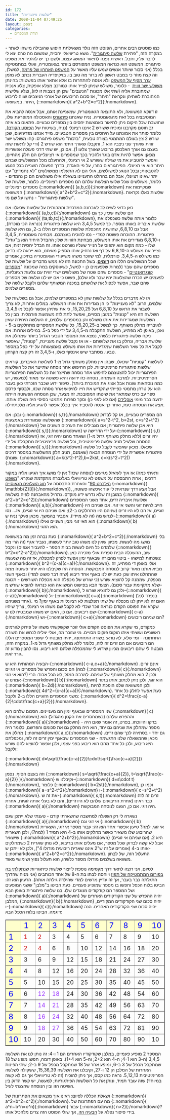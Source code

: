 ```yaml
---
id: 172
title: "שלשות פיתגוריות"
date: 2008-11-04 07:49:25
layout: post
categories: 
  - תורת המספרים
---
```

כמו פוסטים רבים אחרים, הפוסט הזה נולד משאילתת חיפוש שהובילה מישהו לאתר - במקרה הזה, "פתירת <a href="http://he.wikipedia.org/wiki/%D7%A9%D7%9C%D7%A9%D7%94_%D7%A4%D7%99%D7%AA%D7%92%D7%95%D7%A8%D7%99%D7%AA">שלשה פיתגורית</a>". נושא טריוויאלי יחסית, שמשום מה טרם יצא לי לדבר עליו, וחבל. ראשית נפנה לתיאור המושג עצמו, ולשם כך יש להזכיר את משפט פיתגורס. המשפט הוא כנראה המשפט המפורסם ביותר בגאומטריה, ואולי במתמטיקה בכלל (אני סבור שיותר אנשים שמעו עליו מאשר על <a href="http://he.wikipedia.org/wiki/%D7%94%D7%9E%D7%A9%D7%A4%D7%98_%D7%94%D7%90%D7%97%D7%A8%D7%95%D7%9F_%D7%A9%D7%9C_%D7%A4%D7%A8%D7%9E%D7%94">המשפט האחרון של פרמה</a>, למשל), וזה קצת מוזר כי במבט ראשון לא ברור מה טוב בו. בויקיפדיה העברית נכתב לא מזמן <a href="http://he.wikipedia.org/wiki/%D7%9E%D7%A9%D7%A4%D7%98_%D7%A4%D7%99%D7%AA%D7%92%D7%95%D7%A8%D7%A1">ערך מקיף על המשפט</a> ולא אנסה להתחרות בו אלא אתאר אותו בפשטות: בהינתן <a href="http://he.wikipedia.org/wiki/%D7%9E%D7%A9%D7%95%D7%9C%D7%A9_%D7%99%D7%A9%D7%A8_%D7%96%D7%95%D7%95%D7%99%D7%AA#.D7.9E.D7.A9.D7.95.D7.9C.D7.A9_.D7.99.D7.A9.D7.A8_.D7.96.D7.95.D7.95.D7.99.D7.AA">משולש ישר זווית</a>  - כלומר, משולש שניתן לצייר אותו כמורכב מצלע אופקית, צלע אנכית שמחוברת אליה (שתי אלו מכונות "הניצבים" שכן הן ניצבות זו לזו), וצלע שלישית המחוברת לשתיהן ונקראת "היתר", אז סכום הריבועים של אורכי הניצבים שווה לריבוע היתר. במשוואה, {::nomarkdown}\( a^2+b^2=c^2\){:/nomarkdown}.

זו דווקא המשוואה, ולא התוצאה הגאומטרית, שמעניינת אותנו, אבל אנסה להביא את המוטיבציה בכל זאת מהגאומטריה. נניח שאנחנו <a href="http://he.wikipedia.org/wiki/%D7%A4%D7%99%D7%AA%D7%92%D7%95%D7%A8%D7%A1">פיתגורס</a> והאסכולה המופרעת שלו, שחושבת שכל היקום ניתן לתיאור באמצעות יחסים בין מספרים טבעיים. פתאום בא איזה זב חוטם מקרבנו ומוכיח ששורש 2 איננו רציונלי (נניח, בשיטות של <a href="http://www.gadial.net/?p=171">הפוסט הקודם</a>), כלומר סותר את אמונתנו על היחסים בין מספרים הטבעיים. מייד אנחנו מזדעזעים, שכן שורש 2 צץ בעולם המתמטי בצורה טבעית, "בזכות" משפט פיתגורס: קחו משולש ישר זווית שאורך שני ניצביו הוא 1, ותקבלו שאורך היתר הוא שורש 2 (ודי קל לראות שזה בעצם גם אורך האלכסון בריבוע שאורך צלעו 1). אם כן, יש שתי דרכי פעולה אפשריות מכאן: אפשר להיות אדם בוגר ולהכיר בכך שמספרים אי רציונליים הם חלק מהחיים, ואפשר להטביע את מי שגילה ששורש 2 אי רציונלי, ולהתעלם מכל המשולשים שבהם היתר הוא אי רציונלי. הפיתגוראים בחרו, על פי האגדה, בדרך הפעולה השנייה בכל הנוגע להטבעות; ובכל הנוגע למשולשים, אולי הם לא התעלמו ממשולשים "לא נחמדים" עם יתר שאינו רציונלי, אבל הם בהחלט התעניינו בשאלה אילו משולשים הם כן נחמדים - כלומר, משולשים שכל שלוש הצלעות שלהם הם מספרים רציונליים. כלומר, שלשות של מספרים רציונליים {::nomarkdown}\( (a,b,c)\){:/nomarkdown} שמקיימות את המשוואה {::nomarkdown}\( a^2+b^2=c^2\){:/nomarkdown}. שלשות כאלו נקראות "שלשות פיתגוריות" - נחשו על שם מי.

כאן כדאי לשים לב לאבחנה המרכזית והמהותית על שלשות שכאלו: אם {::nomarkdown}\( (a,b,c)\){:/nomarkdown} הם שלשה שכזו, כך גם {::nomarkdown}\( (ta,tb,tc)\){:/nomarkdown}, כלומר אותה שלשה כשכפלנו את שלושת איבריה באותו מספר. כך למשל 3,4,5 היא שלשה פיתגורית (כנראה הכי מוכרת), אבל גם 6,8,10, שהושגה מהכפלת שלושת המספרים הללו ב-2, גם היא שלשה פיתגורית. ההוכחה פשוטה למדי - נסו להוכיח בעצמכם. מבחינה גאומטרית, 3,4,5 ו-6,8,10 מגדירים את אותו המשולש, מבחינת הזוויות שלו; ההבדל היחיד הוא ב"גודל" שלו - כמה מקום הוא יתפוס על הנייר שעליו נשרטט אותו. זה הבדל יחסית זניח; אם נצייר את משולש ה-6,8,10 על דף ואז נרחיק אותו מספיק מאיתנו, הוא ייראה לנו בדיוק כמו משולש ה-3,4,5. פורמלית, למי שזוכר משהו משיעורי הגאומטריה בתיכון, אומרים שכל המשולשים הללו הם <a href="http://he.wikipedia.org/wiki/%D7%93%D7%9E%D7%99%D7%95%D7%9F_%D7%9E%D7%A9%D7%95%D7%9C%D7%A9%D7%99%D7%9D#.D7.93.D7.9E.D7.99.D7.95.D7.9F_.D7.9E.D7.A9.D7.95.D7.9C.D7.A9.D7.99.D7.9D"><strong>דומים</strong></a>. בשל התכונה הזו לא ממש מדברים על שלשות של מספרים שהם שבר (למרות שלפעמים כן - למשל, כשעוסקים במה שמכונה "<a href="http://he.wikipedia.org/wiki/%D7%9E%D7%A1%D7%A4%D7%A8_%D7%A7%D7%95%D7%A0%D7%92%D7%A8%D7%95%D7%90%D7%A0%D7%98%D7%99">מספרים קונגרואנטיים</a>" - מספרים שהם שטח של משולשים ישרי זווית עם צלעות רציונליות, לפעמים יש הכרח שהצלעות יהיו שבר ולא שלם), פשוט כי אם יש לנו שלשה של מספרים שהם שבר, אפשר לכפול את שלושתם במכנה המשותף שלהם ולקבל שלשה של מספרים שלמים.

אז לא מדברים בכלל על שלשות שהן לא במספרים שלמים, אבל גם בשלשות של שלמים, הרוב "לא מעניינות" כי הן מגדירות את אותו המשולש. במלים אחרות, לא צריך לשבור את הראש על 6,8,10 ועל 15,20,25, כי את שתיהן אפשר לקבל מ-3,4,5. השלשה הזו היא "קנונית" במובן מסויים, ואפשר לתת לזה משמעות פורמלית: מבין כל השלשות שמגדירות את אותו משולש והן במספרים שלמים, זו השלשה היחידה שאין לאיבריה מחלק משותף. כך למשל ב-15,20,25, כל שלושת המספרים מתחלקים ב-5 - ואכן, באופן לא מפתיע, השלשה התקבלה מ-3,4,5 על ידי כפל ב-5. במילים אחרות: אם ניקח שלשה פיתגורית כלשהי, נמצא את המספר הטבעי הגדול ביותר שמחלק את שלושת אבריה, ונחלק בו את שלושתם - או אז נקבל שלשה מעניינת, "קנונית", שאפשר לקבל את כל שאר השלשות שמגדירות את אותו משולש באמצעותה על ידי כפל במספר טבעי. מסתבר שיש אינסוף כאלו, ו-3,4,5 זה רק קצה הקרחון.

לשלשות "קנוניות" שכאלו, שבהן אין מחלק משותף גדול מ-1 לשלושת האיברים, קוראים שלשות פיתגוריות פרימיטיביות. לכן החיפוש אחר נוסחה שתייצר את כל השלשות הפיתגוריות יכול להצטצמם לחיפוש אחר נוסחה שתייצר את כל השלשות הפיתגוריות הפרימיטיביות. למרבה השמחה, נוסחה כזו ידועה והיא פשוטה עד מאוד (למעשה, יש כמה נוסחאות שונות אבל אציג את המוכרת ביותר). סיפור ידוע שכבר הזכרתי כאן בעבר הוא על טרחן מתמטי כפייתי שהקדיש את חייו לחיפוש אחר נוסחה שכזו, ולבסוף פרסם ספר עב כרס שמתאר את שיטתו המסובכת. זה מצער, שכן הנוסחה הפשוטה הייתה ידועה כבר מימי <a href="http://he.wikipedia.org/wiki/%D7%90%D7%95%D7%A7%D7%9C%D7%99%D7%93%D7%A1">אוקלידס</a> (אם לא לפני כן) וסקר ספרות מתמטי בסיסי היה מעלה אותה. אציג את הנוסחה כעת, ואחר כך אנסה להסביר איך בכלל אפשר להגיע אליה מלכתחילה.

ובכן: אם {::nomarkdown}\( s,t\){:/nomarkdown} הם מספרים טבעיים, אז קל לבדוק שהשלשה שמוגדרת באמצעות {::nomarkdown}\( a=s^2-t^2, b=2st, c=s^2+t^2\){:/nomarkdown} היא אכן שלשה פיתגורית; אם מגבילים את הערכים השונים של {::nomarkdown}\( s,t\){:/nomarkdown} על ידי הדרישה ש-{::nomarkdown}\( s,t\){:/nomarkdown} יהיו זרים (ללא מחלק משותף גדול מ-1) ושאחד מהם יהיה זוגי, אז הנוסחה שלעיל תניב שלשה פרימיטיבית, וכל שלשה פרימיטיבית מתקבלת על ידי {::nomarkdown}\( s,t\){:/nomarkdown} שכאלו. מכאן שאפשר לקבל כל שלשה פיתגורית אפשרית על ידי הנוסחה הבאה (שאמנם, תניב חלק מהשלשות במספר דרכים שונות): {::nomarkdown}\( a=k(s^2-t^2),b=2kst, c=k(s^2+t^2)\){:/nomarkdown}.

אז איך לעזאזל מגיעים לנוסחה שכזו? אין לי מושג איך הגיעו אליה במקור (וראיתי כמה דרכים ; אחת התבססה על משפט לא טריוויאלי באלגברה מתקדמת שנקרא "<a href="http://en.wikipedia.org/wiki/Hilbert_Theorem_90">משפט הילברט 90</a>" והאחרת התבססה על <a href="http://he.wikipedia.org/wiki/%D7%97%D7%95%D7%92_%D7%94%D7%A9%D7%9C%D7%9E%D7%99%D7%9D_%D7%A9%D7%9C_%D7%92%D7%90%D7%95%D7%A1">חוג השלמים הגאוסיים</a> {::nomarkdown}\( \mathbb{Z}[i]\){:/nomarkdown}), אבל אציג דרך שנראית לי עוד איכשהו פשוטה, במובן זה שלא נדרש ידע מוקדם. נתחיל מהאבחנה לפיה בשלשה {::nomarkdown}\( a^2+b^2=c^2\){:/nomarkdown} ושלושת איבריה זרים, אחד משני המספרים {::nomarkdown}\( a,b\){:/nomarkdown} חייב להיות זוגי והשני אי זוגי. אם שניהם היו זוגיים, אז הם לא היו זרים (שניהם היו מתחלקים ב-2); ואם שניהם היו אי זוגיים, אז... נסו לנחש מה (זה לא מיידי). אסביר בהמשך. מכאן ואילך נניח ש-{::nomarkdown}\( a\){:/nomarkdown} הוא האי זוגי מבין השניים ואילו {::nomarkdown}\( b\){:/nomarkdown} הוא הזוגי.

כעת נבהה זמן מה במשוואה {::nomarkdown}\( a^2+b^2=c^2\){:/nomarkdown} בלי מושג מה לעשות. מכיוון שאין לנו משהו טוב יותר לעשותו, נעביר אגף (זה הרי מה שלמדנו כל היום לעשות בבית הספר - להעביר אגפים) ונקבל {::nomarkdown}\( b^2=c^2-a^2\){:/nomarkdown}. שוב, ההשכלה הבית ספרית אולי מזכירה כאן נשכחות למישהו - ביטוי מהצורה שבאגף ימין אפשר לפרק למכפלה, אז זה מה שנעשה: {::nomarkdown}\( b^2=(c-a)(c+a)\){:/nomarkdown}. אולי באופן די מפתיע, זה מביא אותנו מאוד קרוב לנוסחה המבוקשת. הנוסחה הזו שקיבלנו היא יותר פשוטה ממה שהתחלנו איתו שכן כעת יש לנו באגף אחד ריבוע (שזה דבר פשוט למדי) ובאגף השני מכפלה, שממנה קל להוציא שורש (כי שורש של מכפלה הוא מכפלת השורשים - תכונה שלא מתקיימת עבור סכום).
הצעד הבא בפישוט המשוואה הוא כנראה להוציא שורש מ-{::nomarkdown}\( b\){:/nomarkdown}, ולכן גם להוציא שורש ל-{::nomarkdown}\( c-a\){:/nomarkdown} ול-{::nomarkdown}\( c+a\){:/nomarkdown} (בנפרד לכל אחד משניהם). האם זה לא ייתן לנו מכפלה של שתי תפלצות לא רציונליות באגף ימין? מי שקרא את הפוסט הקודם כנראה זוכר שכדי לא לקבל שם משהו אי רציונלי, צריך שיהיו שם ריבועים. אם כן, האם יש משהו שמבטיח לנו ש-{::nomarkdown}\( c-a\){:/nomarkdown} וש-{::nomarkdown}\( c+a\){:/nomarkdown} הם שניהם ריבועים?

כמקודם, מי שקרא את הפוסט הקודם אולי זוכר שקשקשתי משהו על פירוק לגורמים ראשוניים ועשיתי איתו הוקוס פוקוס מסויים. מי שזוכר מה, אולי יצליח לנחש את השורה התחתונה - ומי שלא, לא נורא: בשורה התחתונה, יהיה מובטח לי ששני המספרים הללו הם ריבועים אם הם זרים זה לזה, כלומר ללא מחלק משותף גדול מ-1. במקרה הזה, מובטח לי שהם ריבועים מכיוון שידוע לי שהמכפלה שלהם היא ריבוע. נסו להבין מדוע זה גורר זאת.

הבעיה המהותית היא ש-{::nomarkdown}\( c-a,c+a\){:/nomarkdown} אינם זרים. הם סכום והפרש של מספרים אי זוגיים (למה {::nomarkdown}\( c\){:/nomarkdown} הוא אי זוגי?) ולכן 2 הוא מחלק משותף של שניהם. למרבה המזל, לא הכל אבוד: הרי אמרנו ש-{::nomarkdown}\( b\){:/nomarkdown} הוא זוגי, ולכן ניתן לכתוב אותו בתור {::nomarkdown}\( b=2d\){:/nomarkdown}, ולכן המשוואה שלנו הופכת להיות {::nomarkdown}\( 4d^2=(c-a)(c+a)\){:/nomarkdown}. כעת אפשר לחלק כל אחד משני המספרים הזוגיים הללו ב-2 ולקבל: {::nomarkdown}\( d^2=\frac{c-a}{2}\cdot\frac{c+a}{2}\){:/nomarkdown}.

שני המספרים שבאגף ימין הם מעניינים. הסכום שלהם הוא {::nomarkdown}\( c\){:/nomarkdown} וההפרש שלהם (כשמחסרים את הקטן מהגדול) הוא {::nomarkdown}\( a\){:/nomarkdown} - בדקו והיווכחו. בפרט, זה אומר שאם היה מספר שמחלק את שניהם גם יחד, הוא היה מחלק גם את סכומם והפרשם, כלומר היה מחלק את {::nomarkdown}\( a,c\){:/nomarkdown} גם יחד - בסתירה לכך שהם זרים. מכאן שהמשאלה שלנו התגשמה - שני המספרים שבאגף ימין זרים זה לזה, ומכפלתם היא ריבוע, ולכן כל אחד מהם הוא ריבוע בפני עצמו, ולכן אפשר להוציא להם שורש ולקבל:

{::nomarkdown}\( d=\sqrt{\frac{c-a}{2}}\cdot\sqrt{\frac{c+a}{2}}\){:/nomarkdown}

וזה בעצם הסוף. נסמן {::nomarkdown}\( s=\sqrt{\frac{c+a}{2}}, t=\sqrt{\frac{c-a}{2}} \){:/nomarkdown} וקיבלנו ש-{::nomarkdown}\( d=s\cdot t\){:/nomarkdown}, כלומר {::nomarkdown}\( b=2st\){:/nomarkdown}, וכמו כן {::nomarkdown}\( a=s^2-t^2\){:/nomarkdown} ו-{::nomarkdown}\( c=s^2+t^2\){:/nomarkdown}. את זה ש-{::nomarkdown}\( s,t\){:/nomarkdown} זרים זה לזה כבר ראינו (אחרת הריבועים שלהם לא היו זרים), והם לא בעלי אותה זוגיות, אחרת {::nomarkdown}\( a\){:/nomarkdown} היה זוגי. אם כן, הגענו לנוסחה המבוקשת.

נשארה לי רק השאלה למחשבה שהשארתי קודם - טענתי שלא ייתכן שגם {::nomarkdown}\( a\){:/nomarkdown} אי זוגי וגם {::nomarkdown}\( b\){:/nomarkdown} אי זוגי. למה? טיעון אפשרי אחד הוא זה: עבור מספר אי זוגי, השארית שהריבוע שלו משאיר כאשר מחלקים אותו ב-4 היא תמיד 1 (למה?), ולכן השארית שישאיר {::nomarkdown}\( a^2+b^2\){:/nomarkdown} (אם שניהם אי זוגיים) היא 2. אבל לא קשה לבדוק שכל מספר, אם מעלים אותו בריבוע, לא נותן שארית 2 כשמחלקים אותו ב-4 (אומרים על זה ש"2 איננו שארית ריבועית מודולו 4"), ולכן לא ייתכן ש-{::nomarkdown}\( a^2+b^2=c^2\){:/nomarkdown}. התעלול הזה, של לבחון משוואה בשלמים מודולו מספר כלשהו, הוא תעלול נפוץ ושימושי מאוד.

לסיום, אני רוצה לתאר דרך מקסימה נוספת לייצור שלשות פיתגוריות ש<a href="http://www.tapuz.co.il/TapuzForum/main/Viewmsg.asp?forum=457&amp;msgid=123082595">נתקלתי בה בפורום המתמטיקה של תפוז</a> ויוחסה לבתו בת ה-8 של אחד הכותבים (אני מניח שהדרך התגלתה כבר בעבר, אך זה עדיין מרשים למדי שהילדה גילתה אותה). הרעיון הוא זה: הביטו בלוח הכפל וחפשו בו מספר שמופיע פעמיים. כעת הביטו ב"מלבן" ששני המופעים של המספר הם קודקודים מנוגדים שלו. בנו שלשה פיתגורית באופן הבא: {::nomarkdown}\( a\){:/nomarkdown} יהיה ההפרש של שני הקודקודים האחרים של המלבן, {::nomarkdown}\( b\){:/nomarkdown} יהיה סכום שני הקודקודים המקוריים, ו-{::nomarkdown}\( c\){:/nomarkdown} יהיה סכום שני הקודקודים האחרים. הנה דוגמה. הביטו בלוח הכפל הבא:
<table width="45%" border="1" cellspacing="1">
<tr>
<td width="9%" bgcolor="#ffffcc">&nbsp;</td>
<td width="9%" bgcolor="#ffffcc"><font size="5" color="#0000ff">1</font></td>
<td width="9%" bgcolor="#ffffcc"><font size="5" color="#0000ff">2</font></td>
<td width="9%" bgcolor="#ffffcc"><font size="5" color="#0000ff">3</font></td>
<td width="9%" bgcolor="#ffffcc"><font size="5" color="#0000ff">4</font></td>
<td width="9%" bgcolor="#ffffcc"><font size="5" color="#0000ff">5</font></td>
<td width="9%" bgcolor="#ffffcc"><font size="5" color="#0000ff">6</font></td>
<td width="9%" bgcolor="#ffffcc"><font size="5" color="#0000ff">7</font></td>
<td width="9%" bgcolor="#ffffcc"><font size="5" color="#0000ff">8</font></td>
<td width="9%" bgcolor="#ffffcc"><font size="5" color="#0000ff">9</font></td>
<td width="9%" bgcolor="#ffffcc"><font size="5" color="#0000ff">10</font></td>
</tr>
<tr>
<td bgcolor="#ffffcc"><font size="5" color="#0000ff">1</font></td>
<td><font size="4" color="#cc0000">1</font></td>
<td><font size="4" color="#cc0000">2</font></td>
<td><font size="4">3</font></td>
<td><font size="4">4</font></td>
<td><span><font size="4">5</font></span></td>
<td><font size="4">6</font></td>
<td><font size="4">7</font></td>
<td><font size="4">8</font></td>
<td><font size="4">9</font></td>
<td><font size="4">10</font></td>
</tr>
<tr>
<td bgcolor="#ffffcc"><font size="5" color="#0000ff">2</font></td>
<td><font size="4" color="#cc0000">2</font></td>
<td><font size="4" color="#cc0000">4</font></td>
<td><font size="4">6</font></td>
<td><font size="4">8</font></td>
<td><font size="4">10</font></td>
<td><font size="4">12</font></td>
<td><font size="4">14</font></td>
<td><font size="4">16</font></td>
<td><font size="4">18</font></td>
<td><font size="4">20</font></td>
</tr>
<tr>
<td bgcolor="#ffffcc"><font size="5" color="#0000ff">3</font></td>
<td><font size="4">3</font></td>
<td><font size="4">6</font></td>
<td><font size="4">9</font></td>
<td><font size="4">12</font></td>
<td><font size="4">15</font></td>
<td><font size="4">18</font></td>
<td><font size="4">21</font></td>
<td><font size="4">24</font></td>
<td><font size="4">27</font></td>
<td><font size="4">30</font></td>
</tr>
<tr>
<td bgcolor="#ffffcc"><font size="5" color="#0000ff">4</font></td>
<td><font size="4">4</font></td>
<td><font size="4">8</font></td>
<td><font size="4">12</font></td>
<td><font size="4">16</font></td>
<td><font size="4">20</font></td>
<td><font size="4">24</font></td>
<td><font size="4">28</font></td>
<td><font size="4">32</font></td>
<td><font size="4">36</font></td>
<td><font size="4">40</font></td>
</tr>
<tr>
<td bgcolor="#ffffcc"><font size="5" color="#0000ff">5</font></td>
<td><font size="4">5</font></td>
<td><font size="4">10</font></td>
<td><font size="4">15</font></td>
<td><font size="4">20</font></td>
<td><font size="4">25</font></td>
<td><font size="4">30</font></td>
<td><font size="4">35</font></td>
<td><font size="4">40</font></td>
<td><font size="4">45</font></td>
<td><font size="4">50</font></td>
</tr>
<tr>
<td bgcolor="#ffffcc"><font size="5" color="#0000ff">6</font></td>
<td><font size="4">6</font></td>
<td><font size="4" color="#9933ff">12</font></td>
<td><font size="4" color="#9933ff">18</font></td>
<td><font size="4">24</font></td>
<td><font size="4">30</font></td>
<td><font size="4">36</font></td>
<td><font size="4">42</font></td>
<td><font size="4">48</font></td>
<td><font size="4">54</font></td>
<td><font size="4">60</font></td>
</tr>
<tr>
<td bgcolor="#ffffcc"><font size="5" color="#0000ff">7</font></td>
<td><font size="4">7</font></td>
<td><font size="4" color="#9933ff">14</font></td>
<td><font size="4" color="#9933ff">21</font></td>
<td><font size="4">28</font></td>
<td><font size="4">35</font></td>
<td><font size="4">42</font></td>
<td><font size="4">49</font></td>
<td><font size="4">56</font></td>
<td><font size="4">63</font></td>
<td><font size="4">70</font></td>
</tr>
<tr>
<td bgcolor="#ffffcc"><font size="5" color="#0000ff">8</font></td>
<td><font size="4">8</font></td>
<td><font size="4" color="#9933ff">16</font></td>
<td><font size="4" color="#9933ff">24</font></td>
<td><font size="4">32</font></td>
<td><font size="4">40</font></td>
<td><font size="4">48</font></td>
<td><font size="4">56</font></td>
<td><font size="4">64</font></td>
<td><font size="4">72</font></td>
<td><font size="4">80</font></td>
</tr>
<tr>
<td bgcolor="#ffffcc"><font size="5" color="#0000ff">9</font></td>
<td><font size="4">9</font></td>
<td><font size="4" color="#9933ff">18</font></td>
<td><font size="4" color="#9933ff">27</font></td>
<td><font size="4">36</font></td>
<td><font size="4">45</font></td>
<td><font size="4">54</font></td>
<td><font size="4">63</font></td>
<td><font size="4">72</font></td>
<td><font size="4">81</font></td>
<td><font size="4">90</font></td>
</tr>
<tr>
<td bgcolor="#ffffcc"><font size="5" color="#0000ff">10</font></td>
<td><font size="4">10</font></td>
<td><font size="4">20</font></td>
<td><font size="4">30</font></td>
<td><font size="4">40</font></td>
<td><font size="4">50</font></td>
<td><font size="4">60</font></td>
<td><font size="4">70</font></td>
<td><font size="4">80</font></td>
<td><font size="4">90</font></td>
<td><font size="4">10</font></td>
</tr>
</table>
המספר 2 מופיע פעמיים, במלבן שקודקודיו האחרים הם 1 ו-4: זה נותן לנו את השלשה 3,4,5 (ה-3 הוא 4-1; ה-4 הוא 2+2; וה-5 הוא 1+4). באופן דומה, חפשו מופע של 18 שמתקבל מכפל של 3 ב-6, ומופע אחר של 18 שמתקבל מכפל של 9 ב-2; שתי הפינות האחרות של המלבן הן 12 ו-27, וקיבלנו את השלשה 15,36,39, ששקולה לשלשה הפרימיטיבית 5,12,13. נראה כמו קסם, אך ניתן להוכיח (זה לא טריוויאלי אך גם לא קשה במיוחד) שזה עובד תמיד, ונותן את כל השלשות הפיתגוריות; למעשה, יש קשר הדוק בין השיטה הזו ובין הנוסחה שהצגתי לעיל.

ושאלת הכללה לסיום: ראינו איך מוצאים את הפתרונות של {::nomarkdown}\( a^2+b^2=c^2\){:/nomarkdown}. מה עם הפתרונות של {::nomarkdown}\( a^n+b^n=c^n\){:/nomarkdown} עבור {::nomarkdown}\( n&gt;2\){:/nomarkdown}? בידי סיפור נפלא על <a href="http://he.wikipedia.org/wiki/%D7%94%D7%9E%D7%A9%D7%A4%D7%98_%D7%94%D7%90%D7%97%D7%A8%D7%95%D7%9F_%D7%A9%D7%9C_%D7%A4%D7%A8%D7%9E%D7%94">הבעיה הזו</a>, אך שולי הפוסט הזה צרים מלהכיל אותו.
